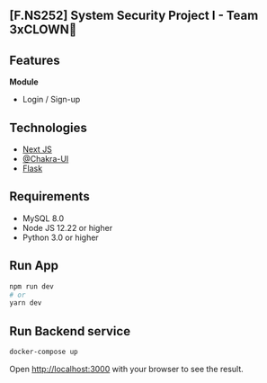 ## [F.NS252] System Security Project I - Team 3xCLOWN🤡

## Features

**Module**
- Login / Sign-up

## Technologies
- [Next JS](https://nextjs.org) 
- [@Chakra-UI](https://chakra-ui.com/)
- [Flask](https://flask.palletsprojects.com/)

## Requirements

- MySQL 8.0
- Node JS 12.22 or higher
- Python 3.0 or higher

## Run App

```bash
npm run dev
# or
yarn dev
```

## Run Backend service

```bash
docker-compose up
```

Open [http://localhost:3000](http://localhost:3000) with your browser to see the result.
